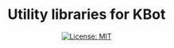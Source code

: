 <div align="center">

# Utility libraries for KBot

[![License: MIT](https://img.shields.io/badge/License-MIT-green.svg)](https://gitlab.com/kbotdev/utilities/-/blob/main/LICENSE)

</div>
